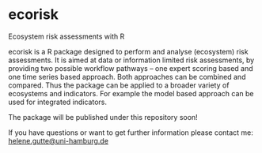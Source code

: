 # ecorisk
Ecosystem risk assessments with R


ecorisk is a R package designed to perform and analyse (ecosystem) risk assessments. 
It is aimed at data or information limited risk assessments, by providing two possible workflow pathways – one expert scoring based and one time series based approach. Both approaches can be combined and compared. Thus the package can be applied to a broader variety of ecosystems and indicators. For example the model based approach can be used for integrated indicators. 

The package will be published under this repository soon! 

If you have questions or want to get further information please contact me: helene.gutte@uni-hamburg.de
